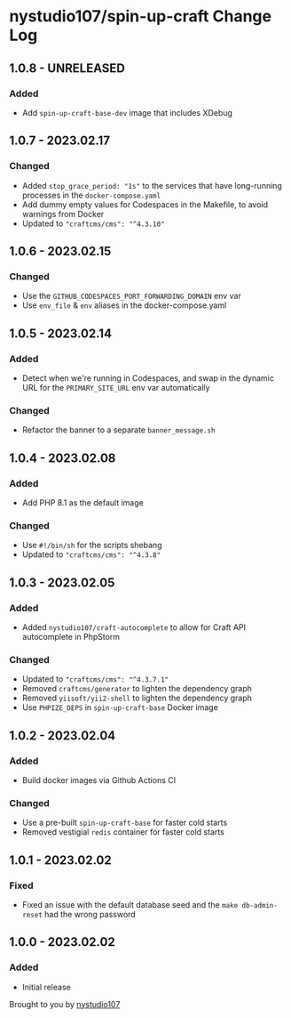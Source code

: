 # nystudio107/spin-up-craft Change Log

## 1.0.8 - UNRELEASED
### Added
* Add `spin-up-craft-base-dev` image that includes XDebug

## 1.0.7 - 2023.02.17
### Changed
* Added `stop_grace_period: "1s"` to the services that have long-running processes in the `docker-compose.yaml`
* Add dummy empty values for Codespaces in the Makefile, to avoid warnings from Docker
* Updated to `"craftcms/cms": "^4.3.10"`

## 1.0.6 - 2023.02.15
### Changed
* Use the `GITHUB_CODESPACES_PORT_FORWARDING_DOMAIN` env var
* Use `env_file` & `env` aliases in the docker-compose.yaml

## 1.0.5 - 2023.02.14
### Added
* Detect when we're running in Codespaces, and swap in the dynamic URL for the `PRIMARY_SITE_URL` env var automatically

### Changed
* Refactor the banner to a separate `banner_message.sh`

## 1.0.4 - 2023.02.08
### Added
*  Add PHP 8.1 as the default image

### Changed
* Use `#!/bin/sh` for the scripts shebang
* Updated to `"craftcms/cms": "^4.3.8"`

## 1.0.3 - 2023.02.05
### Added
* Added `nystudio107/craft-autocomplete` to allow for Craft API autocomplete in PhpStorm

### Changed
* Updated to `"craftcms/cms": "^4.3.7.1"`
* Removed `craftcms/generator` to lighten the dependency graph
* Removed `yiisoft/yii2-shell` to lighten the dependency graph
* Use `PHPIZE_DEPS` in `spin-up-craft-base` Docker image

## 1.0.2 - 2023.02.04
### Added
* Build docker images via Github Actions CI

### Changed
* Use a pre-built `spin-up-craft-base` for faster cold starts
* Removed vestigial `redis` container for faster cold starts

## 1.0.1 - 2023.02.02
### Fixed
* Fixed an issue with the default database seed and the `make db-admin-reset` had the wrong password

## 1.0.0 - 2023.02.02
### Added
* Initial release

Brought to you by [nystudio107](https://nystudio107.com/)

